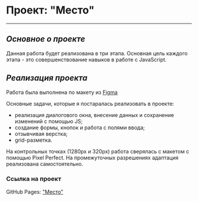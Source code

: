 # **Проект: "Место"**
------------------------------------------

## *Основное о проекте*

Данная работа будет реализована в три этапа. Основная цель каждого этапа - это совершенствование навыков в работе с JavaScript.

## *Реализация проекта*

Работа была выполнена по макету из [Figma](https://www.figma.com/file/2cn9N9jSkmxD84oJik7xL7/JavaScript.-Sprint-4?node-id=0%3A1)

Основные задачи, которые я постаралась реализовать в проекте:
- реализация диалогового окна, внесение данных и сохранение изменений с помощью JS;
- создание формы, кнопок и работа с полями ввода;
- отзывчивая верстка;
- grid-разметка.

На контрольных точках (1280px и 320px) работа сверялась с макетом с помощью Pixel Perfect.
На промежуточных разрешениях адаптация реализована самостоятельно.

### Ссылка на проект

GitHub Pages: ["Место"](#)

